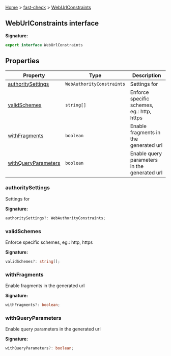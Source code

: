 [Home](/) &gt; [fast-check](../fast-check.md) &gt; [WebUrlConstraints](WebUrlConstraints.md)

## WebUrlConstraints interface

<b>Signature:</b>

```typescript
export interface WebUrlConstraints 
```

## Properties

|  Property | Type | Description |
|  --- | --- | --- |
|  [authoritySettings](WebUrlConstraints.md#authoritysettings) | <code>WebAuthorityConstraints</code> | Settings for  |
|  [validSchemes](WebUrlConstraints.md#validschemes) | <code>string[]</code> | Enforce specific schemes, eg.: http, https |
|  [withFragments](WebUrlConstraints.md#withfragments) | <code>boolean</code> | Enable fragments in the generated url |
|  [withQueryParameters](WebUrlConstraints.md#withqueryparameters) | <code>boolean</code> | Enable query parameters in the generated url |

### authoritySettings

Settings for 

<b>Signature:</b>

```typescript
authoritySettings?: WebAuthorityConstraints;
```

### validSchemes

Enforce specific schemes, eg.: http, https

<b>Signature:</b>

```typescript
validSchemes?: string[];
```

### withFragments

Enable fragments in the generated url

<b>Signature:</b>

```typescript
withFragments?: boolean;
```

### withQueryParameters

Enable query parameters in the generated url

<b>Signature:</b>

```typescript
withQueryParameters?: boolean;
```
